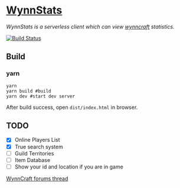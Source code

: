 # [WynnStats](https://wynnstats.github.io/)
*WynnStats is a serverless client which can view [wynncraft](https://wynncraft.com/) statistics.*

[![Build Status](https://travis-ci.org/maple3142/WynnStats.svg?branch=master)](https://travis-ci.org/maple3142/WynnStats)

## Build
### yarn
```shhttps://wynnstats.github.io/
yarn
yarn build #build
yarn dev #start dev server
```
After build success, open `dist/index.html` in browser.

## TODO
- [x] Online Players List
- [x] True search system
- [ ] Guild Territories
- [ ] Item Database
- [ ] Show your id and location if you are in game

[WynnCraft forums thread](https://forums.wynncraft.com/threads/unoffical-wynnstats.205622/)